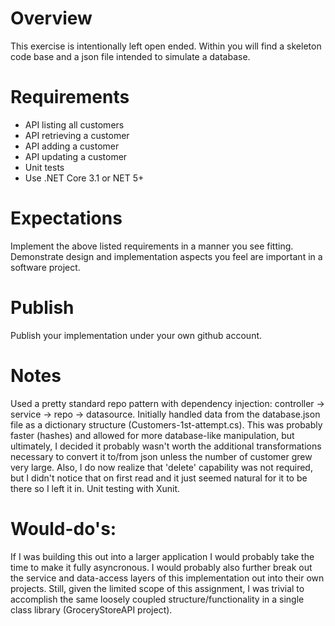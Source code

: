 # Overview
This exercise is intentionally left open ended.  Within you will find a skeleton code base and a json file intended to simulate a database.

# Requirements
 - API listing all customers
 - API retrieving a customer
 - API adding a customer
 - API updating a customer
 - Unit tests
 - Use .NET Core 3.1 or NET 5+

# Expectations
Implement the above listed requirements in a manner you see fitting.  Demonstrate design and implementation aspects you feel are important in a software project.

# Publish
Publish your implementation under your own github account.

# Notes
Used a pretty standard repo pattern with dependency injection: controller -> service -> repo -> datasource.  Initially handled data from the database.json file as a dictionary structure (Customers-1st-attempt.cs).  This was probably faster (hashes) and allowed for more database-like manipulation, but ultimately, I decided it probably wasn't worth the additional transformations necessary to convert it to/from json unless the number of customer grew very large. Also, I do now realize that 'delete' capability was not required, but I didn't notice that on first read and it just seemed natural for it to be there so I left it in.  Unit testing with Xunit.

# Would-do's:
If I was building this out into a larger application I would probably take the time to make it fully asyncronous.  I would probably also further break out the service and data-access layers of this implementation out into their own projects.  Still, given the limited scope of this assignment, I was trivial to accomplish the same loosely coupled structure/functionality in a single class library (GroceryStoreAPI project).  

